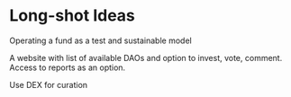 # Long-shot Ideas

Operating a fund as a test and sustainable model

A website with list of available DAOs and option to invest, vote, comment. Access to reports as an option.

Use DEX for curation

